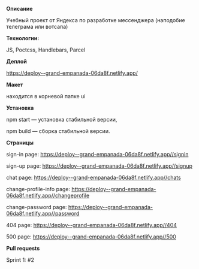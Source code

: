 **Описание**



Учебный проект от Яндекса по разработке мессенджера (наподобие телеграма или вотсапа)


**Технологии:**

JS, Poctcss, Handlebars, Parcel


**Деплой**

https://deploy--grand-empanada-06da8f.netlify.app/


**Макет**

находится в корневой папке ui


**Установка**

npm start — установка стабильной версии,

npm build — сборка стабильной версии.



**Страницы**


sign-in page: https://deploy--grand-empanada-06da8f.netlify.app//signin

sign-up page: https://deploy--grand-empanada-06da8f.netlify.app//signup

chat page: https://deploy--grand-empanada-06da8f.netlify.app//chats

change-profile-info page: https://deploy--grand-empanada-06da8f.netlify.app//changeprofile

change-password page: https://deploy--grand-empanada-06da8f.netlify.app//password

404 page: https://deploy--grand-empanada-06da8f.netlify.app//404

500 page: https://deploy--grand-empanada-06da8f.netlify.app//500


**Pull requests**

Sprint 1: #2
